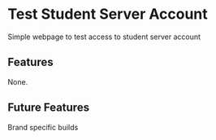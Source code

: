 <div>
<h1> Test Student Server Account </h1>
<p>Simple webpage to test access to student server account</p>
</div>

<div>
<h2>Features</h2>
<p>None.</p>

<div>
<h2>Future Features</h2>
<p>Brand specific builds</p>
